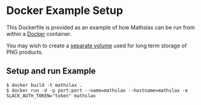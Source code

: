 # Docker Example Setup

This Dockerfile is provided as an example of how Mathslax can be run
from within a [Docker](https://www.docker.com) container.

You may wish to create a [separate volume](http://crosbymichael.com/advanced-docker-volumes.html) used for long term storage of
PNG products. 

## Setup and run Example
```
$ docker build -t mathslax .
$ docker run -d -p port:port --name=mathslax --hostname=mathslax -e SLACK_AUTH_TOKEN="token" mathslax
```

